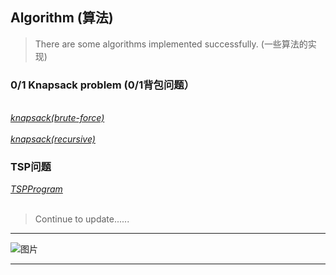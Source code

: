 ## Algorithm (算法)
> There are some algorithms implemented successfully. (一些算法的实现)
### 0/1 Knapsack problem (0/1背包问题）
*<br>[knapsack(brute-force)](code/knapsack1.cpp)</br>*
_<br>[knapsack(recursive)](code/knapsack2.cpp)</br>_
### TSP问题
_[TSPProgram](code/TSPProblem.cpp)_
<br></br>



> Continue to update...... 

**************************
![图片](https://upload-images.jianshu.io/upload_images/703764-605e3cc2ecb664f6.jpg?)
**************************

